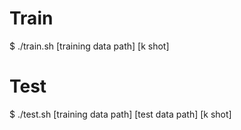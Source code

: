 # Train
$ ./train.sh [training data path] [k shot]
# Test
$ ./test.sh [training data path] [test data path] [k shot]
